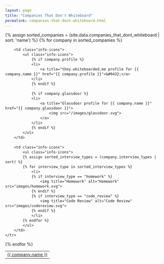 ```yaml
---
layout: page
title: "Companies That Don't Whiteboard"
permalink: companies-that-dont-whiteboard.html
---
```


<table class="companies">
{% assign sorted_companies = (site.data.companies_that_dont_whiteboard | sort: 'name') %}
{% for company in sorted_companies %}
    <tr>
        <td class="company-name">
            <a href="{{ company.url }}">{{ company.name }}</a>
        </td>

        <td class="info-icons">
            <ul class="info-icons">
                {% if company.profile %}
                <li>
                    <a title="they.whiteboarded.me profile for {{ company.name }}" href="{{ company.profile }}">&#9432;</a>
                </li>
                {% endif %}

                {% if company.glassdoor %}
                <li>
                    <a title="Glassdoor profile for {{ company.name }}" href="{{ company.glassdoor }}">
                        <img src="/images/glassdoor.svg">
                    </a>
                </li>
                {% endif %}
            </ul>
        </td>

        <td class="info-icons">
            <ul class="info-icons">
            {% assign sorted_interview_types = (company.interview_types | sort) %}
            {% for interview_type in sorted_interview_types %}
                <li>
                {% if interview_type == "homework" %}
                    <img title="Homework" alt="Homework" src="images/homework.svg">
                {% endif %}
                {% if interview_type == "code_review" %}
                    <img title="Code Review" alt="Code Review" src="images/codereview.svg">
                {% endif %}
                </li>
            {% endfor %}
            </ul>
        </td>
    </tr>
{% endfor %}
</table>
